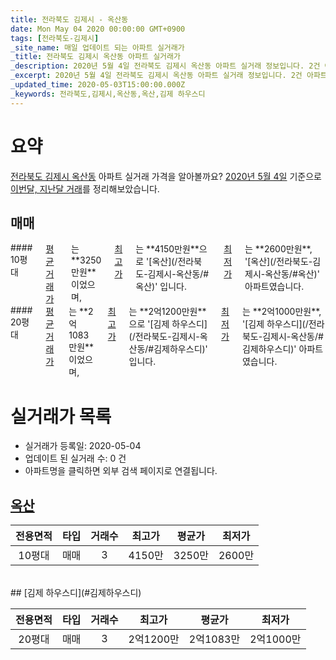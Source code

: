 ```yaml
---
title: 전라북도 김제시 - 옥산동
date: Mon May 04 2020 00:00:00 GMT+0900
tags: [전라북도-김제시]
_site_name: 매일 업데이트 되는 아파트 실거래가
_title: 전라북도 김제시 옥산동 아파트 실거래가
_description: 2020년 5월 4일 전라북도 김제시 옥산동 아파트 실거래 정보입니다. 2건 아파트 정보가 있습니다.
_excerpt: 2020년 5월 4일 전라북도 김제시 옥산동 아파트 실거래 정보입니다. 2건 아파트 정보가 있습니다.
_updated_time: 2020-05-03T15:00:00.000Z
_keywords: 전라북도,김제시,옥산동,옥산,김제 하우스디
---
```





# 요약
<ins>전라북도 김제시 옥산동</ins> 아파트 실거래 가격을 알아볼까요? <ins>2020년 5월 4일</ins> 기준으로 <ins>이번달, 지난달 거래</ins>를 정리해보았습니다.

## 매매
<div class="container">
<div class="six columns" markdown="1">
#### 10평대
<ins>평균 거래가</ins>는 **3250만원**이었으며, <ins>최고가</ins>는 **4150만원**으로 '[옥산](/전라북도-김제시-옥산동/#옥산)' 입니다. <ins>최저가</ins>는 **2600만원**, '[옥산](/전라북도-김제시-옥산동/#옥산)' 아파트였습니다.
</div>
<div class="six columns" markdown="1">
#### 20평대
<ins>평균 거래가</ins>는 **2억1083만원**이었으며, <ins>최고가</ins>는 **2억1200만원**으로 '[김제 하우스디](/전라북도-김제시-옥산동/#김제하우스디)' 입니다. <ins>최저가</ins>는 **2억1000만원**, '[김제 하우스디](/전라북도-김제시-옥산동/#김제하우스디)' 아파트였습니다.
</div>
</div>



# 실거래가 목록
- 실거래가 등록일: 2020-05-04
- 업데이트 된 실거래 수: 0 건
- 아파트명을 클릭하면 외부 검색 페이지로 연결됩니다.

## [옥산](#옥산)

|전용면적|타입|거래수|최고가|평균가|최저가|
|:---:|:---:|:---:|:---:|:---:|:---:|
|10평대|<span class="deal-type-1">매매</span>|3|4150만|3250만|2600만|

<br/>
## [김제 하우스디](#김제하우스디)

|전용면적|타입|거래수|최고가|평균가|최저가|
|:---:|:---:|:---:|:---:|:---:|:---:|
|20평대|<span class="deal-type-1">매매</span>|3|2억1200만|2억1083만|2억1000만|

<br/>



